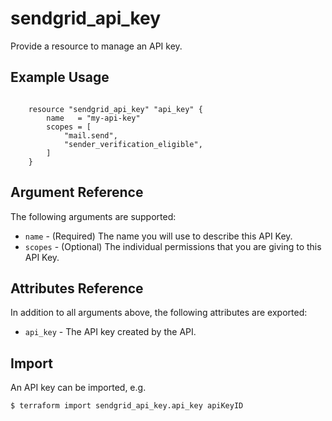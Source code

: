 # sendgrid_api_key

Provide a resource to manage an API key.

## Example Usage

```hcl

	resource "sendgrid_api_key" "api_key" {
		name   = "my-api-key"
		scopes = [
			"mail.send",
			"sender_verification_eligible",
		]
	}

```

## Argument Reference

The following arguments are supported:

* `name` - (Required) The name you will use to describe this API Key.
* `scopes` - (Optional) The individual permissions that you are giving to this API Key.

## Attributes Reference

In addition to all arguments above, the following attributes are exported:

* `api_key` - The API key created by the API.


## Import

An API key can be imported, e.g.
```hcl
$ terraform import sendgrid_api_key.api_key apiKeyID
```
